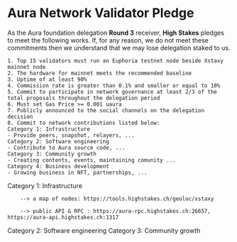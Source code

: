 # Aura Network Validator Pledge

As the Aura foundation delegation **Round 3** receiver, **High Stakes** pledges to meet the following works. If, for any reason, we do not meet these commitments then we understand that we may lose delegation staked to us.

    1. Top 15 validators must run an Euphoria testnet node beside Xstaxy mainnet node
    2. The hardware for mainnet meets the recommended baseline    
    3. Uptime of at least 90%
    4. Commission rate is greater than 0.1% and smaller or equal to 10%
    5. Commit to participate in network governance at least 2/3 of the total proposals throughout the delegation period
    6. Must set Gas Price >= 0.001 uaura
    7. Publicly announced to the social channels on the delegation decision
    8. Commit to network contributions listed below: 
    Category 1: Infrastructure
    - Provide peers, snapshot, relayers, ...
    Category 2: Software engineering
    - Contribute to Aura source code, ...
    Category 3: Community growth
    - Creating contents, events, maintaining comunity ...
    Category 4: Business development
    - Growing business in NFT, partnerships, ...

Category 1: Infrastructure

        --> a map of nodes: https://tools.highstakes.ch/geoloc/xstaxy

        --> public API & RPC : https://aura-rpc.highstakes.ch:26657, https://aura-api.highstakes.ch:1317

Category 2: Software engineering
Category 3: Community growth
